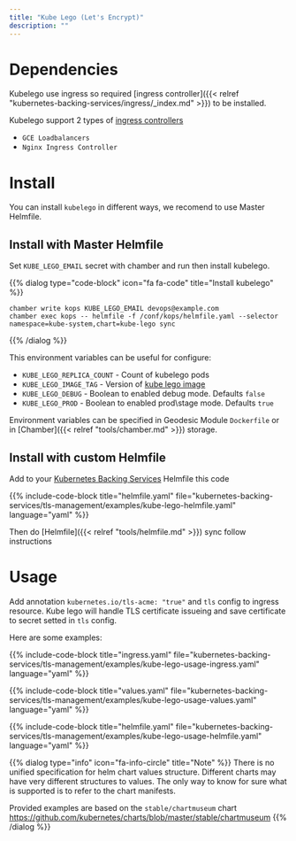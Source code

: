 ```yaml
---
title: "Kube Lego (Let's Encrypt)"
description: ""
---
```


# Dependencies

Kubelego use ingress so required [ingress controller]({{< relref "kubernetes-backing-services/ingress/_index.md" >}}) to be installed.

Kubelego support 2 types of [ingress controllers](https://github.com/jetstack/kube-lego#ingress-controllers)
* `GCE Loadbalancers`
* `Nginx Ingress Controller`

# Install

You can install `kubelego` in different ways, we recomend
to use Master Helmfile.

## Install with Master Helmfile

Set `KUBE_LEGO_EMAIL` secret with chamber and run then install kubelego.

{{% dialog type="code-block" icon="fa fa-code" title="Install kubelego" %}}
```
chamber write kops KUBE_LEGO_EMAIL devops@example.com
chamber exec kops -- helmfile -f /conf/kops/helmfile.yaml --selector namespace=kube-system,chart=kube-lego sync
```
{{% /dialog %}}

This environment variables can be useful for configure:

* `KUBE_LEGO_REPLICA_COUNT` - Count of kubelego pods
* `KUBE_LEGO_IMAGE_TAG` - Version of [kube lego image](https://hub.docker.com/r/jetstack/kube-lego/)
* `KUBE_LEGO_DEBUG` - Boolean to enabled debug mode. Defaults `false`
* `KUBE_LEGO_PROD` - Boolean to enabled prod\\stage mode. Defaults `true`

Environment variables can be specified in Geodesic Module `Dockerfile` or in [Chamber]({{< relref "tools/chamber.md" >}}) storage.

## Install with custom Helmfile

Add to your [Kubernetes Backing Services](/kubernetes-backing-services) Helmfile this code

{{% include-code-block  title="helmfile.yaml" file="kubernetes-backing-services/tls-management/examples/kube-lego-helmfile.yaml" language="yaml" %}}

Then do [Helmfile]({{< relref "tools/helmfile.md" >}}) sync follow instructions

# Usage

Add annotation `kubernetes.io/tls-acme: "true"` and `tls` config to ingress resource.
Kube lego will handle TLS certificate issueing and save certificate to secret setted in `tls` config.

Here are some examples:

{{% include-code-block title="ingress.yaml" file="kubernetes-backing-services/tls-management/examples/kube-lego-usage-ingress.yaml" language="yaml" %}}

{{% include-code-block title="values.yaml" file="kubernetes-backing-services/tls-management/examples/kube-lego-usage-values.yaml" language="yaml" %}}

{{% include-code-block title="helmfile.yaml" file="kubernetes-backing-services/tls-management/examples/kube-lego-usage-helmfile.yaml" language="yaml" %}}

{{% dialog type="info" icon="fa-info-circle" title="Note" %}}
There is no unified specification for helm chart values structure. Different charts may have very different structures to values. The only way to know for sure what is supported is to refer to the chart manifests.

Provided examples are based on the `stable/chartmuseum` chart https://github.com/kubernetes/charts/blob/master/stable/chartmuseum
{{% /dialog %}}
